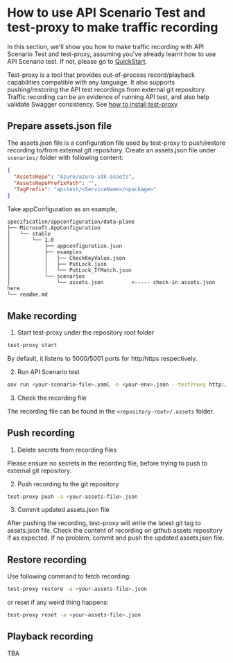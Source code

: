 # How to use API Scenario Test and test-proxy to make traffic recording

In this section, we'll show you how to make traffic recording with API Scenario Test and test-proxy, assuming you've already learnt how to use API Scenario test. If not, please go to [QuickStart](./QuickStart.md).

Test-proxy is a tool that provides out-of-process record/playback capabilities compatible with any language. It also supports pushing/restoring the API test recordings from external git repository. Traffic recording can be an evidence of running API test, and also help validate Swagger consistency. See [how to install test-proxy](https://github.com/Azure/azure-sdk-tools/blob/main/tools/test-proxy/Azure.Sdk.Tools.TestProxy/README.md#installation)

## Prepare assets.json file

The assets.json file is a configuration file used by test-proxy to push/restore recording to/from external git repository. Create an assets.json file under `scenarios/` folder with following content:

```json
{
  "AssetsRepo": "Azure/azure-sdk-assets",
  "AssetsRepoPrefixPath": "",
  "TagPrefix": "apitest/<ServiceName>/<package>"
}
```

Take appConfiguration as an example,

```
specification/appconfiguration/data-plane
├── Microsoft.AppConfiguration
│   └── stable
│       └── 1.0
│           ├── appconfiguration.json
│           ├── examples
│           │   ├── CheckKeyValue.json
│           │   ├── PutLock.json
│           │   └── PutLock_IfMatch.json
│           └── scenarios
│               └── assets.json         <----- check-in assets.json here
└── readme.md
```

## Make recording

1. Start test-proxy under the repository root folder

```bash
test-proxy start
```

By default, it listens to 5000/5001 ports for http/https respectively.

2. Run API Scenario test

```bash
oav run <your-scenario-file>.yaml -e <your-env>.json --testProxy http://localhost:5000 --testProxyAssets <your-assets-file>.json
```

3. Check the recording file

The recording file can be found in the `<repository-root>/.assets` folder.

## Push recording

1. Delete secrets from recording files

Please ensure no secrets in the recording file, before trying to push to external git repository.

2. Push recording to the git repository

```bash
test-proxy push -a <your-assets-file>.json
```

3. Commit updated assets.json file

After pushing the recording, test-proxy will write the latest git tag to assets.json file. Check the content of recording on github assets repository if as expected. If no problem, commit and push the updated assets.json file.

## Restore recording

Use following command to fetch recording:

```bash
test-proxy restore -a <your-assets-file>.json
```

or reset if any weird thing happens:

```bash
test-proxy reset -a <your-assets-file>.json
```
## Playback recording

TBA
